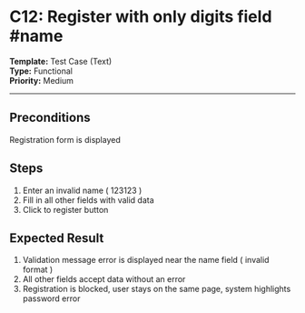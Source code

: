 # C12: Register with only digits field #name

**Template:** Test Case (Text)  
**Type:** Functional  
**Priority:** Medium  

---

## Preconditions
Registration form is displayed

## Steps
1. Enter an invalid name ( 123123 )
2. Fill in all other fields with valid data
3. Click to register button

## Expected Result
1. Validation message error is displayed near the name field ( invalid format )
2. All other fields accept data without an error
3. Registration is blocked, user stays on the same page, system highlights password error
